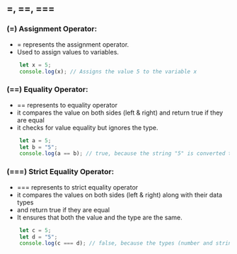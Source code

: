 ## =, ==, ===

### (=) Assignment Operator:

- = represents the assignment operator.
- Used to assign values to variables.

```js
    let x = 5; 
    console.log(x); // Assigns the value 5 to the variable x
```


### (==) Equality Operator:

- == represents to equality operator
- it compares the value on both sides (left & right) and return true if they are equal
- it checks for value equality but ignores the type.

```js
    let a = 5;
    let b = "5";
    console.log(a == b); // true, because the string "5" is converted to the number 5 before comparison
```


### (===) Strict Equality Operator:

- === represents to strict equality operator
- it compares the values on both sides (left & right) along with their data types
- and return true if they are equal
- It ensures that both the value and the type are the same.

```js
    let c = 5;
    let d = "5";
    console.log(c === d); // false, because the types (number and string) are different
```
